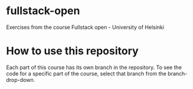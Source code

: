 # fullstack-open
Exercises from the course Fullstack open - University of Helsinki

# How to use this repository
Each part of this course has its own branch in the repository. To see the code for a specific part of the course, select that branch from the branch-drop-down. 
